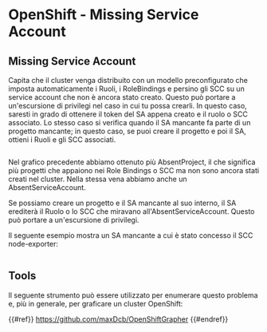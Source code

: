 # OpenShift - Missing Service Account

## Missing Service Account

Capita che il cluster venga distribuito con un modello preconfigurato che imposta automaticamente i Ruoli, i RoleBindings e persino gli SCC su un service account che non è ancora stato creato. Questo può portare a un'escursione di privilegi nel caso in cui tu possa crearli. In questo caso, saresti in grado di ottenere il token del SA appena creato e il ruolo o SCC associato. Lo stesso caso si verifica quando il SA mancante fa parte di un progetto mancante; in questo caso, se puoi creare il progetto e poi il SA, ottieni i Ruoli e gli SCC associati.

<figure><img src="../../../images/openshift-missing-service-account-image1.png" alt=""><figcaption></figcaption></figure>

Nel grafico precedente abbiamo ottenuto più AbsentProject, il che significa più progetti che appaiono nei Role Bindings o SCC ma non sono ancora stati creati nel cluster. Nella stessa vena abbiamo anche un AbsentServiceAccount.

Se possiamo creare un progetto e il SA mancante al suo interno, il SA erediterà il Ruolo o lo SCC che miravano all'AbsentServiceAccount. Questo può portare a un'escursione di privilegi.

Il seguente esempio mostra un SA mancante a cui è stato concesso il SCC node-exporter:

<figure><img src="../../../images/openshift-missing-service-account-image2.png" alt=""><figcaption></figcaption></figure>

## Tools

Il seguente strumento può essere utilizzato per enumerare questo problema e, più in generale, per graficare un cluster OpenShift:

{{#ref}}
https://github.com/maxDcb/OpenShiftGrapher
{{#endref}}
